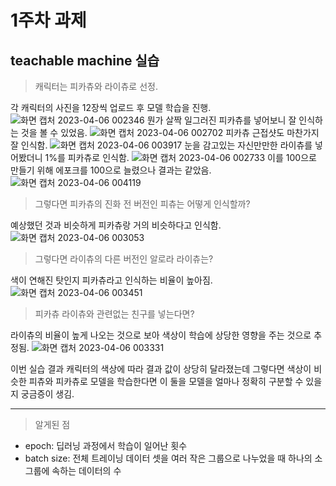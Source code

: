 1주차 과제
====
teachable machine 실습
----
> 캐릭터는 피카츄와 라이츄로 선정. 

각 캐릭터의 사진을 12장씩 업로드 후 모델 학습을 진행.
![화면 캡처 2023-04-06 002346](https://user-images.githubusercontent.com/128311918/230134837-f5299842-eed7-47e7-a841-f69d37e2db3b.jpg)
뭔가 살짝 일그러진 피카츄를 넣어보니 잘 인식하는 것을 볼 수 있었음.
![화면 캡처 2023-04-06 002702](https://user-images.githubusercontent.com/128311918/230135144-f610099a-a175-4c72-a896-f26bade25ebb.jpg)
피카츄 근접샷도 마찬가지 잘 인식함.
![화면 캡처 2023-04-06 003917](https://user-images.githubusercontent.com/128311918/230136059-4b70ad82-a56f-437b-b328-c9a65eed194f.jpg)
눈을 감고있는 자신만만한 라이츄를 넣어봤더니 1%를 피카츄로 인식함.
![화면 캡처 2023-04-06 002733](https://user-images.githubusercontent.com/128311918/230135470-90fe26c1-3799-4df4-9df3-bd1228e00f6b.jpg)
이를 100으로 만들기 위해 에포크를 100으로 늘렸으나 결과는 같았음.
![화면 캡처 2023-04-06 004119](https://user-images.githubusercontent.com/128311918/230135663-74d3156f-26fe-4ad6-a7a6-e52ab5687ae1.jpg)
>그렇다면 피카츄의 진화 전 버전인 피츄는 어떻게 인식할까?

예상했던 것과 비슷하게 피카츄랑 거의 비슷하다고 인식함.
![화면 캡처 2023-04-06 003053](https://user-images.githubusercontent.com/128311918/230136106-0f37d494-6245-42cd-a81f-81989a94cb0b.jpg)
>그렇다면 라이츄의 다른 버전인 알로라 라이츄는?

색이 연해진 탓인지 피카츄라고 인식하는 비율이 높아짐.
![화면 캡처 2023-04-06 003451](https://user-images.githubusercontent.com/128311918/230136567-fcd9976f-808e-4922-886c-bb990b65d2f4.jpg)

>피카츄 라이츄와 관련없는 친구를 넣는다면?

라이츄의 비율이 높게 나오는 것으로 보아 색상이 학습에 상당한 영향을 주는 것으로 추정됨.
![화면 캡처 2023-04-06 003331](https://user-images.githubusercontent.com/128311918/230136762-aae3e5a3-48fa-4d6f-ac2e-36dca711c925.jpg)

이번 실습 결과 캐릭터의 색상에 따라 결과 값이 상당히 달라졌는데
그렇다면 색상이 비슷한 피츄와 피카츄로 모델을 학습한다면 이 둘을 모델을 얼마나 정확히 구분할 수 있을지 궁금증이 생김.

-----------------------------
>알게된 점
* epoch: 딥러닝 과정에서 학습이 일어난 횟수
* batch size: 전체 트레이닝 데이터 셋을 여러 작은 그룹으로 나누었을 때 하나의 소그룹에 속하는 데이터의 수








